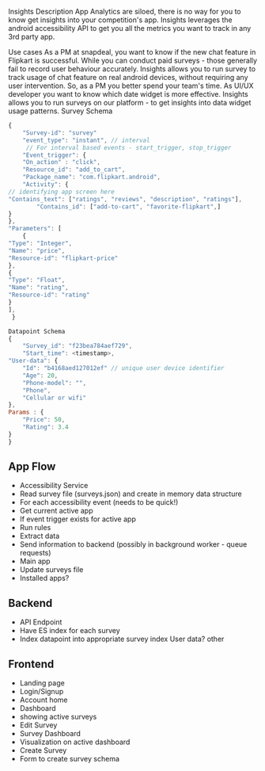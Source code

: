 Insights
Description
App Analytics are siloed, there is no way for you to know get insights into your competition's app. Insights leverages the android accessibility API to get you all the metrics you want to track in any 3rd party app.

Use cases
As a PM at snapdeal, you want to know if the new chat feature in Flipkart is successful. While you can conduct paid surveys - those generally fail to record user behaviour accurately. Insights allows you to run survey to track usage of chat feature on real android devices, without requiring any user intervention. So, as a PM you better spend your team's time.
As UI/UX developer you want to know which date widget is more effective. Insights allows you to run surveys on our platform - to get insights into data widget usage patterns.
Survey Schema

```javascript
{
	"Survey-id": "survey"
	"event_type": "instant", // interval
	 // For interval based events - start_trigger, stop_trigger
	"Event_trigger": {
	"On_action" : "click",
	"Resource_id": "add_to_cart",
	"Package_name": "com.flipkart.android",
	"Activity": {
// identifying app screen here
"Contains_text": ["ratings", "reviews", "description", "ratings"],
		"Contains_id": ["add-to-cart", "favorite-flipkart",]
}
},
"Parameters": [
	{
"Type": "Integer",
"Name": "price",
"Resource-id": "flipkart-price"
},
{
"Type": "Float",
"Name": "rating",
"Resource-id": "rating"
}
],
 }

Datapoint Schema
{
	"Survey_id": "f23bea784aef729",
	"Start_time": <timestamp>,
"User-data": {
	"Id": "b4168aed127012ef" // unique user device identifier
	"Age": 20,
	"Phone-model": "",
	"Phone",
	"Cellular or wifi"
},
Params : {
	"Price": 50,
	"Rating": 3.4
}
}
```

## App Flow
* Accessibility Service
* Read survey file (surveys.json) and create in memory data structure
* For each accessibility event (needs to be quick!)
* Get current active app
* If event trigger exists for active app
* Run rules
* Extract data
* Send information to backend (possibly in background worker - queue requests)
* Main app
* Update surveys file
* Installed apps?

## Backend

* API Endpoint
* Have ES index for each survey
* Index datapoint into appropriate survey index
User data?
other

## Frontend
* Landing page
* Login/Signup
* Account home
* Dashboard 
* showing active surveys
* Edit Survey
* Survey Dashboard
* Visualization on active dashboard
* Create Survey
* Form to create survey schema
